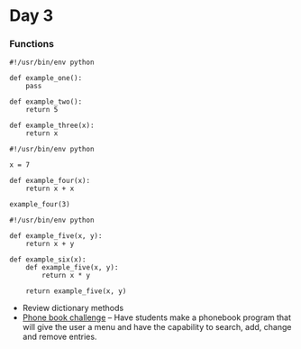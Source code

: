 # Day 3
### Functions
```
#!/usr/bin/env python

def example_one():
    pass

def example_two():
    return 5

def example_three(x):
    return x
```
```
#!/usr/bin/env python

x = 7

def example_four(x):
    return x + x

example_four(3)
```
```
#!/usr/bin/env python

def example_five(x, y):
    return x + y

def example_six(x):
    def example_five(x, y):
        return x * y

    return example_five(x, y)
```
 - Review dictionary methods
 - [Phone book challenge](./example-files/phonebook.py) – Have students make a phonebook program that will give the user a menu and have the capability to search, add, change and remove entries.

